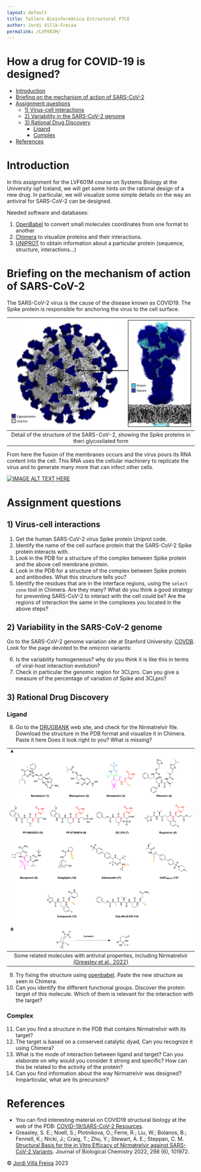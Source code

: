 ```yaml
---
layout: default
title: Tallers Bioinformàtica Estructural FTCE
author: Jordi Villà-Freixa
permalink: /LVF601M/
---
```


<h1> How a drug for COVID-19 is designed?</h1>

- [Introduction](#introduction)
- [Briefing on the mechanism of action of SARS-CoV-2](#briefing-on-the-mechanism-of-action-of-sars-cov-2)
- [Assignment questions](#assignment-questions)
  - [1) Virus-cell interactions](#1-virus-cell-interactions)
  - [2) Variability in the SARS-CoV-2 genome](#2-variability-in-the-sars-cov-2-genome)
  - [3) Rational Drug Discovery](#3-rational-drug-discovery)
    - [Ligand](#ligand)
    - [Complex](#complex)
- [References](#references)


# Introduction

In this assignment for the LVF601M course on Systems Biology at the University opf Iceland, we will get some hints on the rational design of a new drug. In particular, we will visualize some simple details on the way an antiviral for SARS-CoV-2 can be designed.

Needed software and databases:

1. [OpenBabel](http://openbabel.org/wiki/Main_Page) to convert small molecules coordinates from one format to another
2. [Chimera](https://www.cgl.ucsf.edu/chimera/) to visualize proteins and their interactions.
3. [UNIPROT](https://www.uniprot.org/) to obtain information about a particular protein (sequence, structure, interactions...)

# Briefing on the mechanism of action of SARS-CoV-2

The SARS-CoV-2 virus is the cause of the disease known as COVID19. The Spike protein is responsible for anchoring the virus to the cell surface.

|![](../figures/glyco.png)|
|:--:|
|Detail of the structure of the SARS-CoV-2, showing the Spike proteins in theri glycosilated form|

 From here the fusion of the membranes occurs and the virus pours its RNA content into the cell. This RNA uses the cellular machinery to replicate the virus and to generate many more that can infect other cells. 

[![IMAGE ALT TEXT HERE](https://img.youtube.com/vi/5DGwOJXSxqg/0.jpg)](https://youtu.be/5DGwOJXSxqg)

# Assignment questions

## 1) Virus-cell interactions

1. Get the human SARS-CoV-2 virus Spike protein Uniprot code.
2. Identify the name of the cell surface protein that the SARS-CoV-2 Spike protein interacts with.
3. Look in the PDB for a structure of the complex between Spike protein and the above cell membrane protein.
41. Look in the PDB for a structure of the complex between Spike protein and antibodies. What this structure tells you? 
2. Identify the residues that are in the interface regions, using the `select zone` tool in Chimera. Are they many? What do you think a good strategy for preventing SARS-CoV-2 to interact with the cell could be? Are the regions of interaction the same in the complexes you located in the above steps?

## 2) Variability in the SARS-CoV-2 genome

Go to the SARS-CoV-2 genome variation site at Stanford University: [COVDB](https://covdb.stanford.edu/variants/omicron_ba_1_3/). Look for the page devoted to the omicron variants:

6. Is the variability homogeneous? why do you think it is like this in terms of viral-host interaction evolution?
7. Check in particular the genomic region for 3CLpro. Can you give a measure of the percentage of variation of Spike and 3CLpro?

## 3) Rational Drug Discovery

### Ligand

8. Go to the [DRUGBANK](https://go.drugbank.com/) web site, and check for the Nirmatrelvir file. Download the structure in the PDB format and visualize it in Chimera. Paste it here Does it look right to you? What is missing?

|![](../figures/nirmatrelvir.png)|
|:--:|
|Some related molecules with antiviral properties, including Nirmatrelvir [(Greasley et al., 2022)](https://doi.org/10.1016/j.jbc.2022.101972)|

9.  Try fixing the structure using [openbabel](http://openbabel.org/wiki/Main_Page). Paste the new structure as seen in Chimera.
10. Can you identify the different functional groups. Discover the protein target of this molecule. Which of them is relevant for the interaction with the target? 

### Complex

11. Can you find a structure in the PDB that contains Nirmatrelivir with its target? 
2. The target is based on a conserved catalytic dyad, Can you recognize it using Chimera? 
3. What is the mode of interaction between ligand and target? Can you elaborate on why would you consider it strong and specific? How can this be related to the activity of the protein?
4. Can you find information about the way Nirmatrelvir was designed? Innparticular, what are its precursors?

# References

* You can find interesting material on COVID19 structural biology at the web of the PDB: [COVID-19/SARS-CoV-2 Resources](https://www.rcsb.org/news/feature/5e74d55d2d410731e9944f52).
* Greasley, S. E.; Noell, S.; Plotnikova, O.; Ferre, R.; Liu, W.; Bolanos, B.; Fennell, K.; Nicki, J.; Craig, T.; Zhu, Y.; Stewart, A. E.; Steppan, C. M. [Structural Basis for the in Vitro Efficacy of Nirmatrelvir against SARS-CoV-2 Variants](https://doi.org/10.1016/j.jbc.2022.101972). Journal of Biological Chemistry 2022, 298 (6), 101972.

&copy; [Jordi Villà Freixa](https://mon.uvic.cat/cbbl/members/) 2023